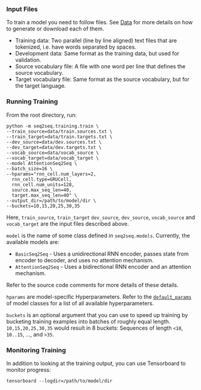 ### Input Files

To train a model you need to follow files. See [Data](https://github.com/dennybritz/seq2seq/wiki/Data) for more details on how to generate or download each of them.

- Training data: Two parallel (line by line aligned) text files that are tokenized, i.e. have words separated by spaces.
- Development data: Same format as the training data, but used for validation.
- Source vocabulary file: A file with one word per line that defines the source vocabulary.
- Target vocabulary file: Same format as the source vocabulary, but for the target language.

### Running Training

From the root directory, run:

```shell
python -m seq2seq.training.train \
--train_source=data/train.sources.txt \
--train_target=data/train.targets.txt \
--dev_source=data/dev.sources.txt \
--dev_target=data/dev.targets.txt \
--vocab_source=data/vocab_source \
--vocab_target=data/vocab_target \
--model AttentionSeq2Seq \
--batch_size=16 \
--hparams="rnn_cell.num_layers=2,
  rnn_cell.type=GRUCell,
  rnn_cell.num_units=128,
  source.max_seq_len=40,
  target.max_seq_len=40" \
--output_dir=/path/to/model/dir \
--buckets=10,15,20,25,30,35
```

Here, `train_source`, `train_target` `dev_source`, `dev_source`, `vocab_source` and `vocab_target` are the input files described above. 

`model` is the name of some class defined in `seq2seq.models`. Currently, the available models are:

- `BasicSeq2Seq` - Uses a unidirectional RNN encoder, passes state from encoder to decoder, and uses no attention mechanism.
- `AttentionSeq2Seq` - Uses a bidirectional RNN encoder and an attention mechanism.

Refer to the source code comments for more details of these details.

`hparams` are model-specific Hyperparameters. Refer to the [`default_params`](https://github.com/dennybritz/seq2seq/blob/master/seq2seq/models/attention_seq2seq.py#L25) of model classes for a list of all available hyperparameters.

`buckets` is an optional argument that you can use to speed up training by bucketing training examples into batches of roughly equal length. `10,15,20,25,30,35` would result in 8 buckets: Sequences of length `<10`, `10..15`, ..., and `>35`.

### Monitoring Training

In addition to looking at the training output, you can use Tensorboard to monitor progress:

```shell
tensorboard --logdir=/path/to/model/dir
```

